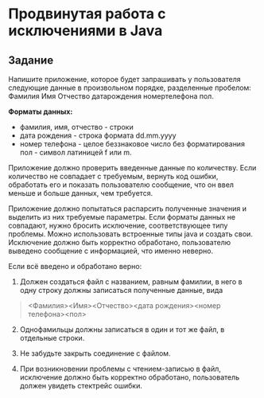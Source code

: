 # Продвинутая работа с исключениями в Java
## Задание

Напишите приложение, которое будет запрашивать у пользователя следующие данные в произвольном порядке, разделенные пробелом:
Фамилия Имя Отчество датарождения номертелефона пол.

**Форматы данных:** 
- фамилия, имя, отчество - строки
- дата рождения - строка формата dd.mm.yyyy
- номер телефона - целое беззнаковое число без форматирования
пол - символ латиницей f или m.

Приложение должно проверить введенные данные по количеству. Если количество не совпадает с требуемым, вернуть код ошибки, обработать его и показать пользователю сообщение, что он ввел меньше и больше данных, чем требуется.

Приложение должно попытаться распарсить полученные значения и выделить из них требуемые параметры. Если форматы данных не совпадают, нужно бросить исключение, соответствующее типу проблемы. Можно использовать встроенные типы java и создать свои. Исключение должно быть корректно обработано, пользователю выведено сообщение с информацией, что именно неверно.

Если всё введено и обработано верно:
1. Должен создаться файл с названием, равным фамилии, в него в одну строку должны записаться полученные данные, вида

><Фамилия><Имя><Отчество><дата рождения><номер телефона><пол>

2. Однофамильцы должны записаться в один и тот же файл, в отдельные строки.

3. Не забудьте закрыть соединение с файлом.

4. При возникновении проблемы с чтением-записью в файл, исключение должно быть корректно обработано, пользователь должен увидеть стектрейс ошибки.